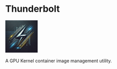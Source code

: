 # Thunderbolt

<img src="logo/thunderbolt.jpeg" alt="thunderbolt" width="20%" height="auto">

A GPU Kernel container image management utility.
